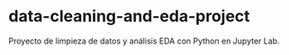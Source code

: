 # data-cleaning-and-eda-project
Proyecto de limpieza de datos y análisis EDA con Python en Jupyter Lab.
